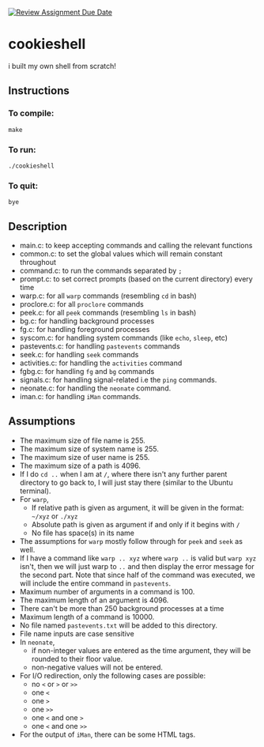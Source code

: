 [![Review Assignment Due Date](https://classroom.github.com/assets/deadline-readme-button-24ddc0f5d75046c5622901739e7c5dd533143b0c8e959d652212380cedb1ea36.svg)](https://classroom.github.com/a/76mHqLr5)

# cookieshell

i built my own shell from scratch!

## Instructions

### To compile:

`make`

### To run:

`./cookieshell`

### To quit:

`bye`

## Description

- main.c: to keep accepting commands and calling the relevant functions
- common.c: to set the global values which will remain constant throughout
- command.c: to run the commands separated by `;`
- prompt.c: to set correct prompts (based on the current directory) every time
- warp.c: for all `warp` commands (resembling `cd` in bash)
- proclore.c: for all `proclore` commands
- peek.c: for all `peek` commands (resembling `ls` in bash)
- bg.c: for handling background processes
- fg.c: for handling foreground processes
- syscom.c: for handling system commands (like `echo`, `sleep`, etc)
- pastevents.c: for handling `pastevents` commands
- seek.c: for handling `seek` commands
- activities.c: for handling the `activities` command
- fgbg.c: for handling `fg` and `bg` commands
- signals.c: for handling signal-related i.e the `ping` commands.
- neonate.c: for handling the `neonate` command.
- iman.c: for handling `iMan` commands.

## Assumptions

- The maximum size of file name is 255.
- The maximum size of system name is 255.
- The maximum size of user name is 255.
- The maximum size of a path is 4096.
- If I do `cd ..` when I am at `/`, where there isn't any further parent directory to go back to, I will just stay there (similar to the Ubuntu terminal).
- For `warp`,
  - If relative path is given as argument, it will be given in the format: `~/xyz` or `./xyz`
  - Absolute path is given as argument if and only if it begins with `/`
  - No file has space(s) in its name
- The assumptions for `warp` mostly follow through for `peek` and `seek` as well.
- If I have a command like `warp .. xyz` where `warp ..` is valid but `warp xyz` isn't, then we will just warp to `..` and then display the error message for the second part. Note that since half of the command was executed, we will include the entire command in `pastevents`.
- Maximum number of arguments in a command is 100.
- The maximum length of an argument is 4096.
- There can't be more than 250 background processes at a time
- Maximum length of a command is 10000.
- No file named `pastevents.txt` will be added to this directory.
- File name inputs are case sensitive
- In `neonate`,
  - if non-integer values are entered as the time argument, they will be rounded to their floor value.
  - non-negative values will not be entered.
- For I/O redirection, only the following cases are possible:
  - no `<` or `>` or `>>`
  - one `<`
  - one `>`
  - one `>>`
  - one `<` and one `>`
  - one `<` and one `>>`
- For the output of `iMan`, there can be some HTML tags.
